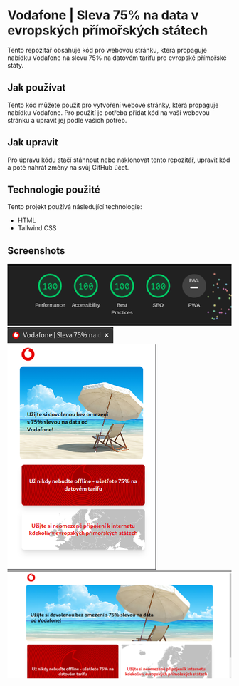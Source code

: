 # Vodafone | Sleva 75% na data v evropských přímořských státech

Tento repozitář obsahuje kód pro webovou stránku, která propaguje nabídku Vodafone na slevu 75% na datovém tarifu pro evropské přímořské státy.

## Jak používat

Tento kód můžete použít pro vytvoření webové stránky, která propaguje nabídku Vodafone. Pro použití je potřeba přidat kód na vaši webovou stránku a upravit jej podle vašich potřeb.

## Jak upravit

Pro úpravu kódu stačí stáhnout nebo naklonovat tento repozitář, upravit kód a poté nahrát změny na svůj GitHub účet.

## Technologie použité

Tento projekt používá následující technologie:

- HTML
- Tailwind CSS

## Screenshots

![Lighthouse](./readme-assets/light.png)
![Tab](./readme-assets/tab.png)
![Mobile](./readme-assets/mobile.png)
![Desktop](./readme-assets/desktop.png)
